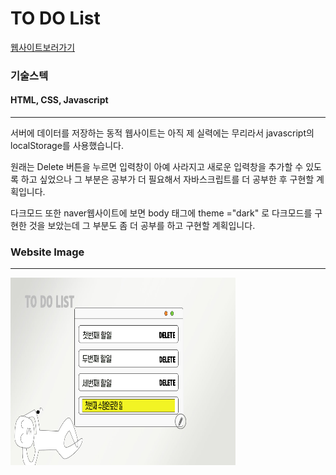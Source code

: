 # TO DO List
<a href="https://parkgain.github.io/my-first-web-site/">웹사이트보러가기</a>
<h3>기술스텍</h3>
<h4>HTML, CSS, Javascript</h4>
<hr />
<p>서버에 데이터를 저장하는 동적 웹사이트는 아직 제 실력에는 무리라서 javascript의 localStorage를 사용했습니다.</p>

<p>원래는 Delete 버튼을 누르면 입력창이 아예 사라지고 새로운 입력창을 추가할 수 있도록 하고 싶었으나 그 부분은 공부가 더 필요해서 자바스크립트를 더 공부한 후 구현할 계획입니다. <p/>

<p>다크모드 또한 naver웹사이트에 보면 body 태그에 theme ="dark" 로 다크모드를 구현한 것을 보았는데 그 부분도 좀 더 공부를 하고 구현할 계획입니다.</p>
<h3>Website Image</h3>
<hr />
<img src="./todolist.jpg" title="이미지예시" width="360px" height="300px" />
